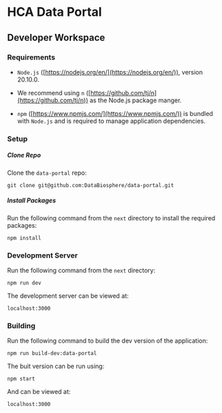 # HCA Data Portal

## Developer Workspace

### Requirements

* `Node.js` ([https://nodejs.org/en/](https://nodejs.org/en/)), version 20.10.0. 

* We recommend using `n` ([https://github.com/tj/n](https://github.com/tj/n)) as the Node.js package manger. 

* `npm` ([https://www.npmjs.com/](https://www.npmjs.com/)) is bundled with `Node.js` and is required to manage application dependencies.


### Setup

##### Clone Repo

Clone the `data-portal` repo:

`git clone git@github.com:DataBiosphere/data-portal.git`

##### Install Packages

Run the following command from the `next` directory to install the required packages: 

`npm install`

### Development Server

Run the following command from the `next` directory:

`npm run dev`

The development server can be viewed at:

`localhost:3000`

### Building 

Run the following command to build the dev version of the application:

`npm run build-dev:data-portal`

The buit version can be run using:

`npm start`

And can be viewed at:

`localhost:3000`
